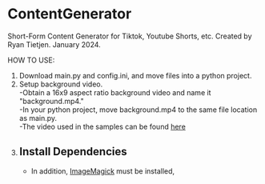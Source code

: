 # ContentGenerator
Short-Form Content Generator for Tiktok, Youtube Shorts, etc.
Created by Ryan Tietjen.
January 2024.

HOW TO USE:

1. Download main.py and config.ini, and move files into a python project.  
2. Setup background video.  
   -Obtain a 16x9 aspect ratio background video and name it "background.mp4."  
   -In your python project, move background.mp4 to the same file location as main.py.  
   -The video used in the samples can be found [here](https://www.youtube.com/watch?v=952ILTHDgC4)  
4. Install Dependencies  
   - 
   - In addition, [ImageMagick](https://imagemagick.org/) must be installed,
